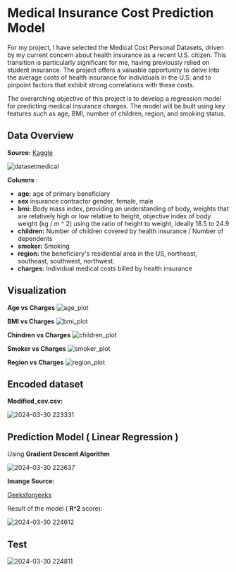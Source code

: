 # Medical Insurance Cost Prediction Model

For my project, I have selected the Medical Cost Personal Datasets, driven by my current concern about health insurance as a recent U.S. citizen. This transition is particularly significant for me, having previously relied on student insurance. The project offers a valuable opportunity to delve into the average costs of health insurance for individuals in the U.S. and to pinpoint factors that exhibit strong correlations with these costs.

The overarching objective of this project is to develop a regression model for predicting medical insurance charges. The model will be built using key features such as age, BMI, number of children, region, and smoking status.

## Data Overview
**Source:** [Kaggle](https://www.kaggle.com/datasets/mirichoi0218/insurance/data)

![datasetmedical](https://github.com/goyoju/Earthquake_Data_Visualization/assets/61122366/da728c9b-7236-490e-85bc-a81b181ee26c)

**Columns** : 
- **age:** age of primary beneficiary
-  **sex** insurance contractor gender, female, male
-  **bmi:** Body mass index, providing an understanding of body, weights that are relatively high or low relative to height, objective index of body weight (kg / m ^ 2) using the ratio of height to weight, ideally 18.5 to 24.9
-  **children:** Number of children covered by health insurance / Number of dependents
-  **smoker:** Smoking
-  **region:** the beneficiary's residential area in the US, northeast, southeast, southwest, northwest.
-  **charges:**  Individual medical costs billed by health insurance

## Visualization
**Age vs Charges**
![age_plot](https://github.com/goyoju/Earthquake_Data_Visualization/assets/61122366/f20b0a0b-5b2e-4a75-b9db-d20e72724652)

**BMI vs Charges**
![bmi_plot](https://github.com/goyoju/Earthquake_Data_Visualization/assets/61122366/d3075c01-14e9-4a4d-8b86-849c625f5294)

**Chindren vs Charges**
![children_plot](https://github.com/goyoju/Earthquake_Data_Visualization/assets/61122366/fb13cbce-bdea-4823-b537-4173e2f61761)

**Smoker vs Charges**
![smoker_plot](https://github.com/goyoju/Earthquake_Data_Visualization/assets/61122366/89feb21c-6337-4a18-9b5f-19cabd9e7e2a)

**Region vs Charges**
![region_plot](https://github.com/goyoju/Earthquake_Data_Visualization/assets/61122366/60472e96-0ab0-4c9a-b68c-3424a2aca4f5)

## Encoded dataset
**Modified_csv.csv:**

![2024-03-30 223331](https://github.com/goyoju/Earthquake_Data_Visualization/assets/61122366/faa6f2a3-943a-4d48-ab45-6dae5544ed94)


## Prediction Model ( Linear Regression )
Using **Gradient Descent Algorithm**

![2024-03-30 223637](https://github.com/goyoju/Earthquake_Data_Visualization/assets/61122366/572a33ee-3ced-49a5-82c4-32eb434d8d11)

**Imange Source:**

[Geeksforgeeks](https://www.geeksforgeeks.org/gradient-descent-in-linear-regression/)

Result of the model ( **R^2** score):

![2024-03-30 224612](https://github.com/goyoju/Earthquake_Data_Visualization/assets/61122366/82ac5531-80ee-4221-b984-f17574520069)

## Test

![2024-03-30 224811](https://github.com/goyoju/Earthquake_Data_Visualization/assets/61122366/165508fa-6562-41a3-a525-a74cae9dc56c)
